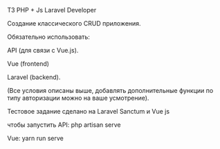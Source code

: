 ТЗ PHP + Js Laravel Developer

 
Создание классического CRUD приложения. 

Обязательно использовать:

 
API (для связи с Vue.js).

 
Vue (frontend)
 

Laravel (backend).
 

 
(Все условия описаны выше, добавлять дополнительные функции по типу авторизации можно на ваше усмотрение).

Тестовое задание сделано на 
Laravel Sanctum и Vue js

чтобы запустить API:
php artisan serve

Vue:
yarn run serve
</b>
